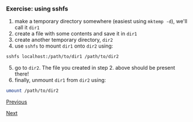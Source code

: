 ### Exercise: using sshfs

1. make a temporary directory somewhere (easiest using `mktemp -d`), we'll call it `dir1`
2. create a file with some contents and save it in `dir1`
3. create another temporary directory, `dir2`
4. use `sshfs` to mount `dir1` onto `dir2` using:

```bash
sshfs localhost:/path/to/dir1 /path/to/dir2
```

5. go to `dir2`. The file you created in step 2. above should be present there!
6. finally, unmount `dir1` from `dir2` using:

```bash
umount /path/to/dir2
```

[Previous](sshfs.md)

[Next](tmux.md)
